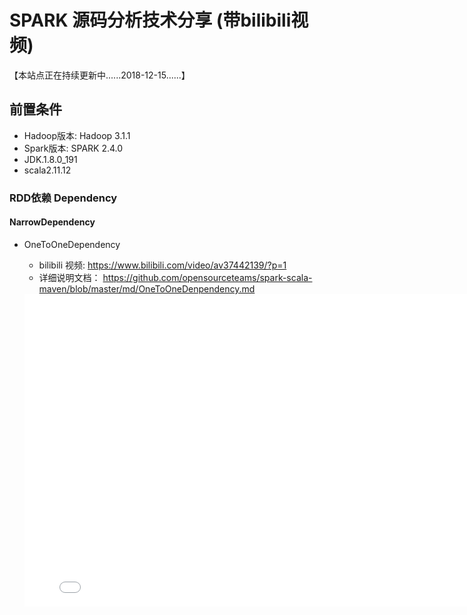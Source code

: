 


# SPARK 源码分析技术分享 (带bilibili视频)
【本站点正在持续更新中......2018-12-15......】



## 前置条件
- Hadoop版本: Hadoop 3.1.1
- Spark版本: SPARK 2.4.0
- JDK.1.8.0_191
- scala2.11.12


### RDD依赖 Dependency

#### NarrowDependency
- OneToOneDependency
   - bilibili 视频:  https://www.bilibili.com/video/av37442139/?p=1
   - 详细说明文档： https://github.com/opensourceteams/spark-scala-maven/blob/master/md/OneToOneDenpendency.md
   
   <iframe  width="800" height="500" src="//player.bilibili.com/player.html?aid=37442139&cid=65822237&page=1" scrolling="no" border="0" frameborder="no" framespacing="0" allowfullscreen="true"> </iframe>
   
